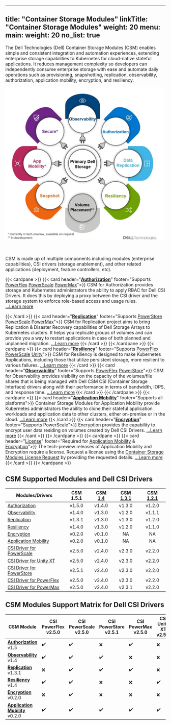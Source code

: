 
---
title: "Container Storage Modules"
linkTitle: "Container Storage Modules"
weight: 20
menu:
  main:
    weight: 20
no_list: true
---

The Dell Technologies (Dell) Container Storage Modules (CSM) enables simple and consistent integration and automation experiences, extending enterprise storage capabilities to Kubernetes for cloud-native stateful applications. It reduces management complexity so developers can independently consume enterprise storage with ease and automate daily operations such as provisioning, snapshotting, replication, observability, authorization, application mobility, encryption, and resiliency.

<img src="csm_hexagon.png" alt="CSM Hex Diagram" width="500"/>

<br> <br>
CSM is made up of multiple components including modules (enterprise capabilities), CSI drivers (storage enablement), and other related applications (deployment, feature controllers, etc).

{{< cardpane >}}
  {{< card header="[**Authorization**](authorization/)"
          footer="Supports [PowerFlex](csidriver/features/powerflex/) [PowerScale](csidriver/features/powerscale/) [PowerMax](csidriver/features/powermax/)">}}
  CSM for Authorization provides storage and Kubernetes administrators the ability to apply RBAC for Dell CSI Drivers. It does this by deploying a proxy between the CSI driver and the storage system to enforce role-based access and usage rules.<br>
[...Learn more](authorization/)

  {{< /card >}}
  {{< card header="[**Replication**](replication/)"
          footer="Supports [PowerStore](csidriver/features/powerstore/) [PowerScale](csidriver/features/powerscale/) [PowerMax](csidriver/features/powermax/)">}}
  CSM for Replication project aims to bring Replication & Disaster Recovery capabilities of Dell Storage Arrays to Kubernetes clusters. It helps you replicate groups of volumes and can provide you a way to restart applications in case of both planned and unplanned migration.
[...Learn more](replication/)
{{< /card >}}
{{< /cardpane >}}
{{< cardpane >}}
{{< card header="[**Resiliency**](resiliency/)"
          footer="Supports [PowerFlex](csidriver/features/powerflex/) [PowerScale](csidriver/features/powerscale/) [Unity](csidriver/features/unity/)">}}
  CSM for Resiliency is designed to make Kubernetes Applications, including those that utilize persistent storage, more resilient to various failures.
[...Learn more](resiliency/)
  {{< /card >}}
{{< card header="[**Observability**](observability/)"
          footer="Supports [PowerFlex](csidriver/features/powerflex/) [PowerStore](csidriver/features/powerstore/)">}}
 CSM for Observability provides visibility on the capacity of the volumes/file shares that is being managed with Dell CSM CSI (Container Storage Interface) drivers along with their performance in terms of bandwidth, IOPS, and response time.
[...Learn more](observability/)
  {{< /card >}}
{{< /cardpane >}}
{{< cardpane >}}
{{< card header="[**Application Mobility**](applicationmobility/)"
          footer="Supports all platforms">}}
  Container Storage Modules for Application Mobility provide Kubernetes administrators the ability to clone their stateful application workloads and application data to other clusters, either on-premise or in the cloud.
  [...Learn more](applicationmobility/)
  {{< /card >}}
   {{< card header="[**Encryption**](secure/encryption)"
          footer="Supports PowerScale">}}
  Encryption provides the capability to encrypt user data residing on volumes created by Dell CSI Drivers.
   [...Learn more](secure/encryption/)
  {{< /card >}}
{{< /cardpane >}}
{{< cardpane >}}
   {{< card header="[License](license/)"
          footer="Required for [Application Mobility](applicationmobility/) & [Encryption](secure/encryption/)">}}
  The tech-preview releases of Application Mobility and Encryption require a license.
  Request a license using the [Container Storage Modules License Request](https://app.smartsheet.com/b/form/5e46fad643874d56b1f9cf4c9f3071fb) by providing the requested details.
   [...Learn more](license/)
  {{< /card >}}
{{< /cardpane >}}

## CSM Supported Modules and Dell CSI Drivers

| Modules/Drivers                                                                              | CSM 1.5.1 | [CSM 1.4](../v1/) | [CSM 1.3.1](../v2/) | [CSM 1.2.1](../v3/) |
| -------------------------------------------------------------------------------------------- | :-----: | :---------------: | :---------------: | :-----------------: |
| [Authorization](https://hub.docker.com/r/dellemc/csm-authorization-sidecar)                  | v1.5.0  |      v1.4.0       |      v1.3.0       |       v1.2.0        |
| [Observability](https://hub.docker.com/r/dellemc/csm-topology)                               | v1.4.0  |      v1.3.0       |      v1.2.0       |       v1.1.1        |
| [Replication](https://hub.docker.com/r/dellemc/dell-replication-controller)                  | v1.3.1  |      v1.3.0       |      v1.3.0       |       v1.2.0        |
| [Resiliency](https://hub.docker.com/r/dellemc/podmon)                                        | v1.4.0  |      v1.3.0       |      v1.2.0       |       v1.1.0        |
| [Encryption](https://hub.docker.com/r/dellemc/csm-encryption)                                | v0.2.0  |      v0.1.0       |        NA         |         NA          |
| [Application Mobility](https://hub.docker.com/r/dellemc/csm-application-mobility-controller) | v0.2.0  |      v0.1.0       |        NA         |         NA          |
| [CSI Driver for PowerScale](https://hub.docker.com/r/dellemc/csi-isilon/tags)                | v2.5.0  |      v2.4.0       |      v2.3.0       |       v2.2.0        |
| [CSI Driver for Unity XT](https://hub.docker.com/r/dellemc/csi-unity/tags)                   | v2.5.0  |      v2.4.0       |      v2.3.0       |       v2.2.0        |
| [CSI Driver for PowerStore](https://hub.docker.com/r/dellemc/csi-powerstore/tags)            | v2.5.1  |      v2.4.0       |      v2.3.0       |       v2.2.0        |
| [CSI Driver for PowerFlex](https://hub.docker.com/r/dellemc/csi-vxflexos/tags)               | v2.5.0  |      v2.4.0       |      v2.3.0       |       v2.2.0        |
| [CSI Driver for PowerMax](https://hub.docker.com/r/dellemc/csi-powermax/tags)                | v2.5.0  |      v2.4.0       |      v2.3.1       |       v2.2.0        |

## CSM Modules Support Matrix for Dell CSI Drivers 

| CSM Module                                                  | CSI PowerFlex v2.5.0 | CSI PowerScale v2.5.0 | CSI PowerStore v2.5.1 | CSI PowerMax v2.5.0 | CSI Unity XT v2.5.0 |
| ----------------------------------------------------------- | -------------------- | --------------------- | --------------------- | ------------------- | ------------------- |
| [**Authorization**](authorization/) v1.5                    | ✔️                    | ✔️                     | ❌                     | ✔️                   | ❌                   |
| [**Observability**](observability/) v1.4                    | ✔️                    | ✔️                     | ✔️                     | ❌                   | ❌                   |
| [**Replication**](replication/)   v1.3.1                    | ❌                    | ✔️                     | ✔️                     | ✔️                   | ❌                   |
| [**Resiliency**](resiliency/)     v1.4                      | ✔️                    | ✔️                     | ❌                     | ❌                   | ✔️                   |
| [**Encryption**](secure/encryption)    v0.2.0               | ❌                    | ✔️                     | ❌                     | ❌                   | ❌                   |
| [**Application Mobility**](applicationmobility/)     v0.2.0 | ✔️                    | ✔️                     | ✔️                     | ✔️                   | ✔️                   |

